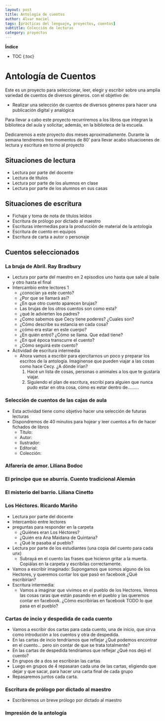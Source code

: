 ```yaml
---
layout: post
title: Antología de cuentos
author: Alvar maciel
tags: [prácticas del lenguaje, proyectos, cuentos]
subtitle: Colección de lecturas
category: proyectos
---
```


**Índice**

* TOC
{:toc}

# Antología de Cuentos

Este es un proyecto para seleccionar, leer, elegir y escribir sobre una amplia variedad de cuentos de diversos géneros. con el objetivo de:

- Realizar una selección de cuentos de diversos géneros para hacer una publicación digital y analógica


Para llevar a cabo este proyecto recurriremos a los libros que integran la biblioteca del aula y solicitar, además, en la biblioteca de la escuela.

Dedicaremos a este proyecto dos meses aproximadamente. Durante la semana tendremos tres momentos de 80' para llevar acabo situacioenes de lectura y escritura en torno al proyecto


## Situaciones de lectura

- Lectura por parte del docente
- Lectura de títulos
- Lectura por parte de los alumnos en clase
- Lectura por parte de los alumnos en sus casas

## Situaciones de escritura

- Fichaje y toma de nota de títulos leídos
- Escritura de prólogo por dictado al maestro
- Escrituras intermedias para la producción de material de la antología
- Escritura de cuento en equipos
- Escritura de carta a autor o personaje

## Cuentos seleccionados

### La bruja de Abril. Ray Bradbury

- Lectura por parte del maestro en 2 episodios uno hasta que sale al baile y otro hasta el final
- Intercambio entre lectores 1
  - ¿conocían ya este cuento?
  - ¿Por que se llamará así?
  - ¿En que otro cuento aparecen brujas?
  - Las brujas de los otros cuentos son como esta?
  - ¿qué le advierten los padres?
  - ¿Como sabemos que Cecy tiene poderes? ¿Cuales son?
  - ¿Cómo describe su estancia en cada cosa?
  - ¿cómo era estar en este cuerpo?
  - ¿En quién entró? ¿Cómo se llama. Que edad tiene?
  - ¿En qué época transcurre el cuento?
  - ¿Cómo seguirá este cuento?
- Actividad de escritura intermedia
  - Ahora vamos a escribir para ejercitarnos un poco y preparar los escritos de la antología. Imagínense que pueden viajar a las cosas como hace Cecy. ¿A dónde irían?
     1. Hacé un lista de cosas, personas o animales a los que te gustaría viajar.
     2. Siguiendo el plan de escritura, escribí para alguien que nunca pudo estar en otra cosa, cómo es estar dentro de&#x2026;&#x2026;&#x2026;


### Selección de cuentos de las cajas de aula

- Esta actividad tiene como objetivo hacer una selección de futuras lecturas
- Dispondremos de 40 minutos para hojear y leer cuentos a fin de hacer fichados de libros
  - Título:
  - Autor:
  - Ilustrador:
  - Editorial:
  - Colección:

### Alfarería de amor. Liliana Bodoc

### El principe que se aburría. Cuento tradicional Alemán

### El misterio del barrio. Liliana Cinetto

### Los Héctores. Ricardo Mariño
- Lectura por parte del docente
- Intercambio entre lectores
- preguntas para responder en la carpeta
  - ¿Quiénes eran Los Héctores?
  - ¿Quién era Ana Maidana de Quintana?
  - ¿Qué le pasaba al pueblo?
- Lectura por parte de los estudiantes (una copia del cuento para cada unx)
  - Subrayá en el cuento las frases que hicieron gritar a la muerta. Copiálas en la carpeta y escribílas correctamente.
- Vamos a escribir imaginado: Supongamos que somos alguno de los Hectores, y queremos contar los que pasó en facebook ¿Qué escribirían?
- Escritura intermedia:
  - Vamos a imaginar que vivimos en el pueblo de los Hectores. Vemos las cosas raras que están pasando en el pueblo y las queremos contar en facebook. ¿Cómo escribirías en facebook TODO lo que pasa en el pueblo?
### Cartas de incio y despedida de cada cuento
- Vamos a escribir dos cartas para cada cuento, una de início, que sirva como introdución a los cuentos y otra de despedida.
- En las cartas de incio tendríamos que reflejar ¿Qué podemos encontrar en el cuento... pero sin contar de que se trata totalmente?
- En las cartas de despedida tendríamos que reflejar ¿Qué nos dejó el cuento?
- En grupos de a dos se escribirán las cartas
- Luego en grupos de 4 repasaran cada una de las cartas, eligiendo que dejar y que sacar, para hacer una carta final de cada grupo
- Repasaremos juntos cada carta.
### Escritura de prólogo por dictado al maestro
- Escribiremos un breve prólogo por dictado al maestro
### Impresión de la antología
